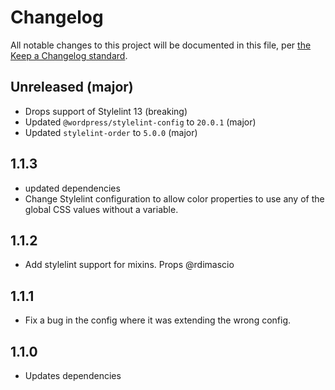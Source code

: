 # Changelog

All notable changes to this project will be documented in this file, per [the Keep a Changelog standard](http://keepachangelog.com/).

## Unreleased (major)

- Drops support of Stylelint 13 (breaking)
- Updated `@wordpress/stylelint-config` to `20.0.1` (major)
- Updated `stylelint-order` to `5.0.0` (major)

## 1.1.3
- updated dependencies
- Change Stylelint configuration to allow color properties to use any of the global CSS values without a variable.

## 1.1.2
- Add stylelint support for mixins. Props @rdimascio

## 1.1.1
- Fix a bug in the config where it was extending the wrong config.

## 1.1.0
- Updates dependencies
